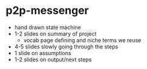 # p2p-messenger
- hand drawn state machine
- 1-2 slides on summary of project
  - vocab page defining and niche terms we reuse
- 4-5 slides slowly going through the steps
- 1 slide on assumptions
- 1-2 slides on output/next steps
